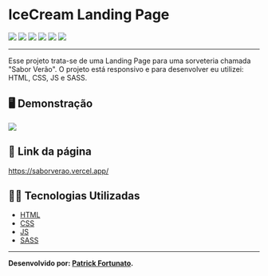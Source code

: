 # IceCream Landing Page

![](https://img.shields.io/badge/HTML5-E34F26?style=for-the-badge&logo=html5&logoColor=white) ![](https://img.shields.io/badge/javascript-yellow?style=for-the-badge&logo=javascript&logoColor=white) ![](https://img.shields.io/badge/CSS3-1572B6?style=for-the-badge&logo=css3&logoColor=white) ![](https://img.shields.io/badge/Sass-ff0084?style=for-the-badge&logo=sass&logoColor=white) ![](https://img.shields.io/badge/Visual_Studio_Code-0078D4?style=for-the-badge&logo=visual%20studio%20code&logoColor=white) ![](https://img.shields.io/badge/Markdown-000000?style=for-the-badge&logo=markdown&logoColor=white)

---

Esse projeto trata-se de uma Landing Page para uma sorveteria chamada "Sabor Verão".
O projeto está responsivo e para desenvolver eu utilizei: HTML, CSS, JS e SASS.

## 🖥️ Demonstração

![](/resultado/iceCream.png)

## 🔗 Link da página

https://saborverao.vercel.app/

## 👨‍💻 Tecnologias Utilizadas

- [HTML](https://developer.mozilla.org/pt-BR/docs/Web/HTML)
- [CSS](https://developer.mozilla.org/pt-BR/docs/Web/CSS)
- [JS](https://developer.mozilla.org/pt-BR/docs/Web/JavaScript)
- [SASS](https://sass-lang.com/documentation/)

---

**Desenvolvido por: [Patrick Fortunato](https://github.com/PatrickvFortunato).**
